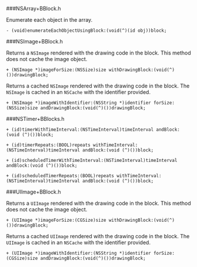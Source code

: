 ###NSArray+BBlock.h

Enumerate each object in the array.

```obj-c
- (void)enumerateEachObjectUsingBlock:(void(^)(id obj))block;
```
###NSImage+BBlock.h

Returns a `NSImage` rendered with the drawing code in the block. This method does not cache the image object. 

```obj-c
+ (NSImage *)imageForSize:(NSSize)size withDrawingBlock:(void(^)())drawingBlock;
```
Returns a cached `NSImage` rendered with the drawing code in the block. The `NSImage` is cached in an `NSCache` with the identifier provided. 

```obj-c
+ (NSImage *)imageWithIdentifier:(NSString *)identifier forSize:(NSSize)size andDrawingBlock:(void(^)())drawingBlock;
```
###NSTimer+BBlocks.h

```obj-c
+ (id)timerWithTimeInterval:(NSTimeInterval)timeInterval andBlock:(void (^)())block;
```
```obj-c
+ (id)timerRepeats:(BOOL)repeats withTimeInterval:(NSTimeInterval)timeInterval andBlock:(void (^)())block;
```
```obj-c
+ (id)scheduledTimerWithTimeInterval:(NSTimeInterval)timeInterval andBlock:(void (^)())block;
```
```obj-c
+ (id)scheduledTimerRepeats:(BOOL)repeats withTimeInterval:(NSTimeInterval)timeInterval andBlock:(void (^)())block;
```
###UIImage+BBlock.h

Returns a `UIImage` rendered with the drawing code in the block. This method does not cache the image object. 

```obj-c
+ (UIImage *)imageForSize:(CGSize)size withDrawingBlock:(void(^)())drawingBlock;
```
Returns a cached `UIImage` rendered with the drawing code in the block. The `UIImage` is cached in an `NSCache` with the identifier provided. 

```obj-c
+ (UIImage *)imageWithIdentifier:(NSString *)identifier forSize:(CGSize)size andDrawingBlock:(void(^)())drawingBlock;
```
